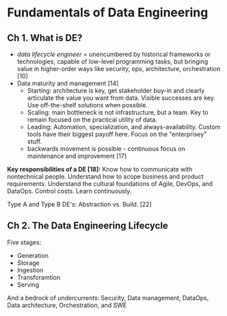 # Fundamentals of Data Engineering

## Ch 1. What is DE?
+ *data lifecycle engineer* = unencumbered by historical frameworks or technologies, capable of low-level programming tasks, but bringing value in higher-order ways like security, ops, architecture, orchestration [10]
+ Data maturity and management [14]
	+ Starting: architecture is key, get stakeholder buy-in and clearly articulate the value you want from data. Visible successes are key. Use off-the-shelf solutions when possible.
	+ Scaling: main bottleneck is not infrastructure, but a team. Key to remain focused on the practical utility of data.
	+ Leading: Automation, specialization, and always-availability. Custom tools have their biggest payoff here. Focus on the "enterprisey" stuff.
	+ backwards movement is possible - continuous focus on maintenance and improvement [17]

**Key responsibilities of a DE [18]:**
Know how to communicate with nontechnical people.
Understand how to scope business and product requirements.
Understand the cultural foundations of Agile, DevOps, and DataOps.
Control costs.
Learn continuously.

Type A and Type B DE's: Abstraction vs. Build. [22]

## Ch 2. The Data Engineering Lifecycle
Five stages:
+ Generation
+ Storage
+ Ingestion
+ Transforamtion
+ Serving

And a bedrock of *undercurrents*: Security, Data management, DataOps, Data architecture, Orchestration, and SWE

